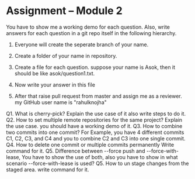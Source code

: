 # Assignment – Module 2
You have to show me a working demo for each question. Also, write answers for each question in a git repo itself in the following hierarchy.

1. Everyone will create the seperate branch of your name.

2. Create a folder of your name in repository.

3. Create a file for each question. suppose your name is Asok, then it should be like asok/question1.txt.

4. Now write your answer in this file

5. After that raise pull request from master and assign me as a reviewer. my GitHub user name is  "rahulknojha"

Q1. What is cherry-pick? Explain the use case of it also write steps to do it.
Q2. How to set multiple remote repositories for the same project? Explain the use case. you should have a working demo of it.
Q3. How to combine two commits into one commit? For Example, you have 4 different commits C1, C2, C3, and  C4 and you to combine C2 and C3 into one single commit.
Q4. How to delete one commit or multiple commits permanently Write command for it.
Q5. Difference between --force push and --force-with-lease, You have to show the use of both, also you have to show in what scenario --force-with-lease is used?
Q5. How to un stage changes from the staged area. write command for it.
